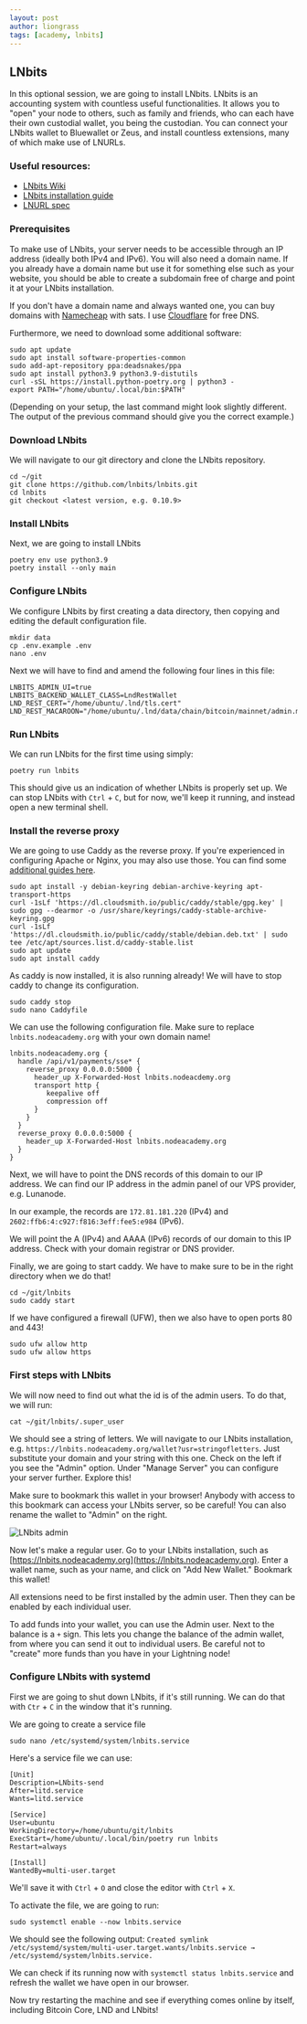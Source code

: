 ```yaml
---
layout: post
author: liongrass
tags: [academy, lnbits]
---
```


## LNbits

In this optional session, we are going to install LNbits. LNbits is an accounting system with countless useful functionalities. It allows you to "open" your node to others, such as family and friends, who can each have their own custodial wallet, you being the custodian. You can connect your LNbits wallet to Bluewallet or Zeus, and install countless extensions, many of which make use of LNURLs.

### Useful resources:

- [LNbits Wiki](https://github.com/lnbits/lnbits/wiki/)
- [LNbits installation guide](https://github.com/lnbits/lnbits/blob/main/docs/guide/installation.md)
- [LNURL spec](https://github.com/lnurl/awesome-lnurl)

### Prerequisites

To make use of LNbits, your server needs to be accessible through an IP address (ideally both IPv4 and IPv6). You will also need a domain name. If you already have a domain name but use it for something else such as your website, you should be able to create a subdomain free of charge and point it at your LNbits installation.

If you don't have a domain name and always wanted one, you can buy domains with [Namecheap](https://www.namecheap.com/) with sats. I use [Cloudflare](https://www.cloudflare.com/) for free DNS.

Furthermore, we need to download some additional software:

```shell
sudo apt update
sudo apt install software-properties-common
sudo add-apt-repository ppa:deadsnakes/ppa
sudo apt install python3.9 python3.9-distutils
curl -sSL https://install.python-poetry.org | python3 -
export PATH="/home/ubuntu/.local/bin:$PATH"
```

(Depending on your setup, the last command might look slightly different. The output of the previous command should give you the correct example.)

### Download LNbits

We will navigate to our git directory and clone the LNbits repository.

```shell
cd ~/git
git clone https://github.com/lnbits/lnbits.git
cd lnbits
git checkout <latest version, e.g. 0.10.9>
```

### Install LNbits

Next, we are going to install LNbits

```shell
poetry env use python3.9
poetry install --only main
```

### Configure LNbits

We configure LNbits by first creating a data directory, then copying and editing the default configuration file.

```shell
mkdir data
cp .env.example .env
nano .env
```

Next we will have to find and amend the following four lines in this file:

```
LNBITS_ADMIN_UI=true
LNBITS_BACKEND_WALLET_CLASS=LndRestWallet
LND_REST_CERT="/home/ubuntu/.lnd/tls.cert"
LND_REST_MACAROON="/home/ubuntu/.lnd/data/chain/bitcoin/mainnet/admin.macaroon"
```

### Run LNbits

We can run LNbits for the first time using simply:

`poetry run lnbits`

This should give us an indication of whether LNbits is properly set up. We can stop LNbits with `Ctrl` + `C`, but for now, we'll keep it running, and instead open a new terminal shell.

### Install the reverse proxy

We are going to use Caddy as the reverse proxy. If you're experienced in configuring Apache or Nginx, you may also use those. You can find some [additional guides here](https://github.com/lnbits/lnbits/blob/main/docs/guide/installation.md).

```shell
sudo apt install -y debian-keyring debian-archive-keyring apt-transport-https
curl -1sLf 'https://dl.cloudsmith.io/public/caddy/stable/gpg.key' | sudo gpg --dearmor -o /usr/share/keyrings/caddy-stable-archive-keyring.gpg
curl -1sLf 'https://dl.cloudsmith.io/public/caddy/stable/debian.deb.txt' | sudo tee /etc/apt/sources.list.d/caddy-stable.list
sudo apt update
sudo apt install caddy
```

As caddy is now installed, it is also running already! We will have to stop caddy to change its configuration.

```shell
sudo caddy stop
sudo nano Caddyfile
```

We can use the following configuration file. Make sure to replace `lnbits.nodeacademy.org` with your own domain name!

```
lnbits.nodeacademy.org {
  handle /api/v1/payments/sse* {
    reverse_proxy 0.0.0.0:5000 {
      header_up X-Forwarded-Host lnbits.nodeacdemy.org 
      transport http {
         keepalive off
         compression off
      }
    }
  }
  reverse_proxy 0.0.0.0:5000 {
    header_up X-Forwarded-Host lnbits.nodeacademy.org
  }
}
```

Next, we will have to point the DNS records of this domain to our IP address. We can find our IP address in the admin panel of our VPS provider, e.g. Lunanode.

In our example, the records are `172.81.181.220` (IPv4) and `2602:ffb6:4:c927:f816:3eff:fee5:e984` (IPv6).

We will point the A (IPv4) and AAAA (IPv6) records of our domain to this IP address. Check with your domain registrar or DNS provider.

Finally, we are going to start caddy. We have to make sure to be in the right directory when we do that!

```shell
cd ~/git/lnbits
sudo caddy start
```

If we have configured a firewall (UFW), then we also have to open ports 80 and 443!

```shell
sudo ufw allow http
sudo ufw allow https
```

### First steps with LNbits

We will now need to find out what the id is of the admin users. To do that, we will run:

```shell
cat ~/git/lnbits/.super_user
```

We should see a string of letters. We will navigate to our LNbits installation, e.g. `https://lnbits.nodeacademy.org/wallet?usr=stringofletters`. Just substitute your domain and your string with this one. Check on the left if you see the "Admin" option. Under "Manage Server" you can configure your server further. Explore this!

Make sure to bookmark this wallet in your browser! Anybody with access to this bookmark can access your LNbits server, so be careful! You can also rename the wallet to "Admin" on the right.

![LNbits admin](/images/lnbits_admin.png)

Now let's make a regular user. Go to your LNbits installation, such as [https://lnbits.nodeacademy.org](https://lnbits.nodeacademy.org). Enter a wallet name, such as your name, and click on "Add New Wallet." Bookmark this wallet!

All extensions need to be first installed by the admin user. Then they can be enabled by each individual user.

To add funds into your wallet, you can use the Admin user. Next to the balance is a `+` sign. This lets you change the balance of the admin wallet, from where you can send it out to individual users. Be careful not to "create" more funds than you have in your Lightning node!

### Configure LNbits with systemd

First we are going to shut down LNbits, if it's still running. We can do that with `Ctr` + `C` in the window that it's running.

We are going to create a service file

```shell
sudo nano /etc/systemd/system/lnbits.service
```

Here's a service file we can use:

```
[Unit]
Description=LNbits-send
After=litd.service
Wants=litd.service

[Service]
User=ubuntu
WorkingDirectory=/home/ubuntu/git/lnbits
ExecStart=/home/ubuntu/.local/bin/poetry run lnbits
Restart=always

[Install]
WantedBy=multi-user.target
```

We'll save it with `Ctrl` + `O` and close the editor with `Ctrl` + `X`.

To activate the file, we are going to run:

```shell
sudo systemctl enable --now lnbits.service
```
We should see the following output: `Created symlink /etc/systemd/system/multi-user.target.wants/lnbits.service → /etc/systemd/system/lnbits.service.`

We can check if its running now with `systemctl status lnbits.service` and refresh the wallet we have open in our browser.

Now try restarting the machine and see if everything comes online by itself, including Bitcoin Core, LND and LNbits!

